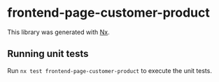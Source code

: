 # frontend-page-customer-product

This library was generated with [Nx](https://nx.dev).

## Running unit tests

Run `nx test frontend-page-customer-product` to execute the unit tests.

